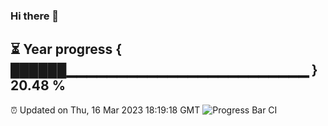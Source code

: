### Hi there 👋
⏳ Year progress { ██████▁▁▁▁▁▁▁▁▁▁▁▁▁▁▁▁▁▁▁▁▁▁▁▁ } 20.48 %
---
⏰ Updated on Thu, 16 Mar 2023 18:19:18 GMT
![Progress Bar CI](https://github.com/liununu/liununu/workflows/Progress%20Bar%20CI/badge.svg)
